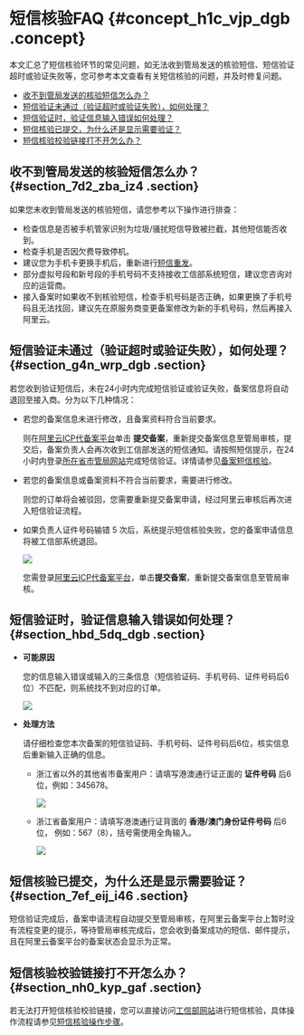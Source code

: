 # 短信核验FAQ {#concept_h1c_vjp_dgb .concept}

本文汇总了短信核验环节的常见问题，如无法收到管局发送的核验短信、短信验证超时或验证失败等，您可参考本文查看有关短信核验的问题，并及时修复问题。

-   [收不到管局发送的核验短信怎么办？](#section_7d2_zba_iz4)
-   [短信验证未通过（验证超时或验证失败），如何处理？](#section_g4n_wrp_dgb)
-   [短信验证时，验证信息输入错误如何处理？](#section_hbd_5dq_dgb)
-   [短信核验已提交，为什么还是显示需要验证？](#section_7ef_eij_i46)
-   [短信核验校验链接打不开怎么办？](#section_nh0_kyp_gaf)

## 收不到管局发送的核验短信怎么办？ {#section_7d2_zba_iz4 .section}

如果您未收到管局发送的核验短信，请您参考以下操作进行排查：

-   检查信息是否被手机管家识别为垃圾/骚扰短信导致被拦截，其他短信能否收到。
-   检查手机是否因欠费导致停机。
-   建议您为手机卡更换手机后，重新进行[短信重发](../cn.zh-CN/ICP备案流程（PC端）/短信核验.md#section_4vy_0ld_95y)。
-   部分虚拟号段和新号段的手机号码不支持接收工信部系统短信，建议您咨询对应的运营商。
-   接入备案时如果收不到核验短信，检查手机号码是否正确，如果更换了手机号码且无法找回，建议先在原服务商变更备案修改为新的手机号码，然后再接入阿里云。

## 短信验证未通过（验证超时或验证失败），如何处理？ {#section_g4n_wrp_dgb .section}

若您收到验证短信后，未在24小时内完成短信验证或验证失败，备案信息将自动退回至接入商。分为以下几种情况：

-   若您的备案信息未进行修改，且备案资料符合当前要求。

    则在[阿里云ICP代备案平台](https://beian.aliyun.com/order/index.htm)单击 **提交备案**，重新提交备案信息至管局审核，提交后，备案负责人会再次收到工信部发送的短信通知。请按照短信提示，在24小时内登录[所在省市管局网站](#)完成短信验证。详情请参见[备案短信核验](../cn.zh-CN/ICP备案流程（PC端）/短信核验.md#)。

-   若您的备案信息或备案资料不符合当前要求，需要进行修改。

    则您的订单将会被驳回，您需要重新提交备案申请，经过阿里云审核后再次进入短信验证流程。

-   如果负责人证件号码输错 5 次后，系统提示短信核验失败，您的备案申请信息将被工信部系统退回。

    ![](http://static-aliyun-doc.oss-cn-hangzhou.aliyuncs.com/assets/img/79991/156439673834385_zh-CN.png)

    您需登录[阿里云ICP代备案平台](https://beian.aliyun.com/order/index.htm)，单击**提交备案**，重新提交备案信息至管局审核。


## 短信验证时，验证信息输入错误如何处理？ {#section_hbd_5dq_dgb .section}

-   **可能原因** 

    您的信息输入错误或输入的三条信息（短信验证码、手机号码、证件号码后6位）不匹配，则系统找不到对应的订单。

    ![](http://static-aliyun-doc.oss-cn-hangzhou.aliyuncs.com/assets/img/79991/156439673834384_zh-CN.png)

-   **处理方法** 

    请仔细检查您本次备案的短信验证码、手机号码、证件号码后6位，核实信息后重新输入正确的信息。

    -   浙江省以外的其他省市备案用户：请填写港澳通行证正面的 **证件号码** 后6位，例如：345678。

        ![](http://static-aliyun-doc.oss-cn-hangzhou.aliyuncs.com/assets/img/14204/15643967385573_zh-CN.png)

    -   浙江省备案用户：请填写港澳通行证背面的 **香港/澳门身份证件号码** 后6位， 例如：567（8），括号需使用全角输入。

        ![](http://static-aliyun-doc.oss-cn-hangzhou.aliyuncs.com/assets/img/14204/15643967385578_zh-CN.png)


## 短信核验已提交，为什么还是显示需要验证？ {#section_7ef_eij_i46 .section}

短信验证完成后，备案申请流程自动提交至管局审核，在阿里云备案平台上暂时没有流程变更的提示，等待管局审核完成后，您会收到备案成功的短信、邮件提示，且在阿里云备案平台的备案状态会显示为正常。

## 短信核验校验链接打不开怎么办？ {#section_nh0_kyp_gaf .section}

若无法打开短信核验校验链接，您可以直接访问[工信部网站](http://www.beian.miit.gov.cn/)进行短信核验，具体操作流程请参见[短信核验操作步骤](../cn.zh-CN/ICP备案流程（PC端）/短信核验.md#section_c7g_7qp_d47)。

